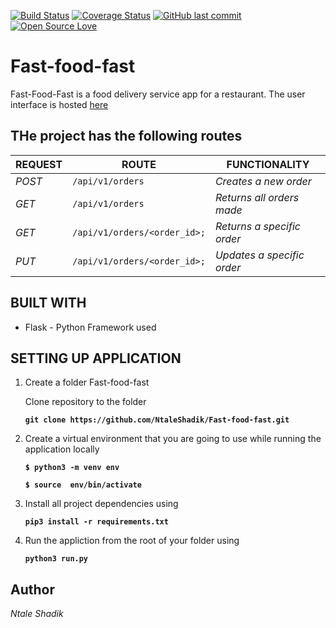 [![Build Status](https://travis-ci.org/NtaleShadik/Fast-food-fast.svg?branch=develop)](https://travis-ci.org/NtaleShadik/Fast-food-fast)
[![Coverage Status](https://coveralls.io/repos/github/NtaleShadik/Fast-food-fast/badge.svg?branch=develop)](https://coveralls.io/github/NtaleShadik/Fast-food-fast?branch=develop)
[![GitHub last commit](https://img.shields.io/github/last-commit/NtaleShadik/Fast-food-fast/develop.svg)](https://shields.io/#/examples/othttps://github.com/NtaleShadik/Fast-food-fast/tree/develope)
[![Open Source Love](https://badges.frapsoft.com/os/v2/open-source.svg?v=103)](https://github.com/ellerbrock/open-source-badges/)


# Fast-food-fast

Fast-Food-Fast is a food delivery service app for a restaurant.
The user interface is hosted [here](https://ntaleshadik.github.io/Fast-food-fast/UI/index.html)

## THe project has the following routes

| REQUEST | ROUTE | FUNCTIONALITY |
| ------- | ----- | ------------- |
| *POST* | ```/api/v1/orders``` | _Creates a new  order_|
| *GET* | ```/api/v1/orders``` | _Returns all orders made_ |
| *GET* | ```/api/v1/orders/<order_id>;``` | _Returns a specific order_ |
| *PUT* | ```/api/v1/orders/<order_id>;``` | _Updates a specific order_ |

## BUILT WITH

* Flask - Python Framework used

## SETTING UP APPLICATION

1. Create a folder Fast-food-fast

    Clone repository to the folder

    **```git clone https://github.com/NtaleShadik/Fast-food-fast.git```**

2. Create a virtual environment that you are going to use while running the application locally

    **```$ python3 -m venv env```**

    **```$ source  env/bin/activate```**

3. Install all project dependencies using

    **```pip3 install -r requirements.txt```**

4. Run the appliction from the root of your folder using

    **```python3 run.py```**

## Author

*Ntale Shadik*
